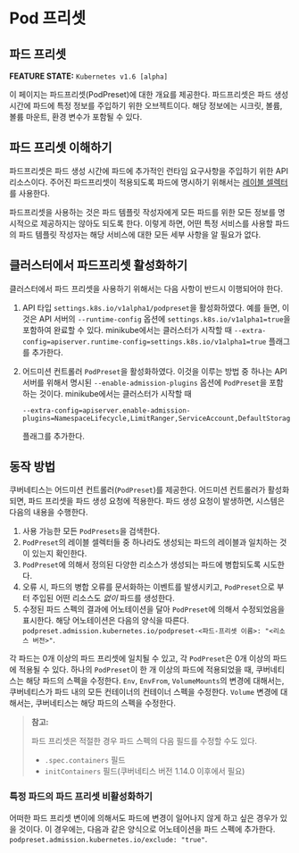 # Pod 프리셋

## 파드 프리셋

**FEATURE STATE:** `Kubernetes v1.6 [alpha]`

이 페이지는 파드프리셋(PodPreset)에 대한 개요를 제공한다. 파드프리셋은 파드 생성 시간에 파드에 특정 정보를 주입하기 위한 오브젝트이다. 해당 정보에는 시크릿, 볼륨, 볼륨 마운트, 환경 변수가 포함될 수 있다.

## 파드 프리셋 이해하기

파드프리셋은 파드 생성 시간에 파드에 추가적인 런타임 요구사항을 주입하기 위한 API 리소스이다. 주어진 파드프리셋이 적용되도록 파드에 명시하기 위해서는 [레이블 셀렉터](https://kubernetes.io/ko/docs/concepts/overview/working-with-objects/labels/#%EB%A0%88%EC%9D%B4%EB%B8%94-%EC%85%80%EB%A0%89%ED%84%B0)를 사용한다.

파드프리셋을 사용하는 것은 파드 템플릿 작성자에게 모든 파드를 위한 모든 정보를 명시적으로 제공하지는 않아도 되도록 한다. 이렇게 하면, 어떤 특정 서비스를 사용할 파드의 파드 템플릿 작성자는 해당 서비스에 대한 모든 세부 사항을 알 필요가 없다.

## 클러스터에서 파드프리셋 활성화하기

클러스터에서 파드 프리셋을 사용하기 위해서는 다음 사항이 반드시 이행되어야 한다.

1. API 타입 `settings.k8s.io/v1alpha1/podpreset`을 활성화하였다. 예를 들면, 이것은 API 서버의 `--runtime-config` 옵션에 `settings.k8s.io/v1alpha1=true`을 포함하여 완료할 수 있다. minikube에서는 클러스터가 시작할 때 `--extra-config=apiserver.runtime-config=settings.k8s.io/v1alpha1=true` 플래그를 추가한다.
2.  어드미션 컨트롤러 `PodPreset`을 활성화하였다. 이것을 이루는 방법 중 하나는 API 서버를 위해서 명시된 `--enable-admission-plugins` 옵션에 `PodPreset`을 포함하는 것이다. minikube에서는 클러스터가 시작할 때

    ```
    --extra-config=apiserver.enable-admission-plugins=NamespaceLifecycle,LimitRanger,ServiceAccount,DefaultStorageClass,DefaultTolerationSeconds,NodeRestriction,MutatingAdmissionWebhook,ValidatingAdmissionWebhook,ResourceQuota,PodPreset
    ```

    플래그를 추가한다.

## 동작 방법&#x20;

쿠버네티스는 어드미션 컨트롤러(`PodPreset`)를 제공한다. 어드미션 컨트롤러가 활성화되면, 파드 프리셋을 파드 생성 요청에 적용한다. 파드 생성 요청이 발생하면, 시스템은 다음의 내용을 수행한다.

1. 사용 가능한 모든 `PodPresets`을 검색한다.
2. `PodPreset`의 레이블 셀렉터들 중 하나라도 생성되는 파드의 레이블과 일치하는 것이 있는지 확인한다.
3. `PodPreset`에 의해서 정의된 다양한 리소스가 생성되는 파드에 병합되도록 시도한다.
4. 오류 시, 파드의 병합 오류를 문서화하는 이벤트를 발생시키고, `PodPreset`으로 부터 주입된 어떤 리소스도 _없이_ 파드를 생성한다.
5. 수정된 파드 스펙의 결과에 어노테이션을 달아 `PodPreset`에 의해서 수정되었음을 표시한다. 해당 어노테이션은 다음의 양식을 따른다. `podpreset.admission.kubernetes.io/podpreset-<파드-프리셋 이름>: "<리소스 버전>"`.

각 파드는 0개 이상의 파드 프리셋에 일치될 수 있고, 각 `PodPreset`은 0개 이상의 파드에 적용될 수 있다. 하나의 `PodPreset`이 한 개 이상의 파드에 적용되었을 때, 쿠버네티스는 해당 파드의 스펙을 수정한다. `Env`, `EnvFrom`, `VolumeMounts`의 변경에 대해서는, 쿠버네티스가 파드 내의 모든 컨테이너의 컨테이너 스펙을 수정한다. `Volume` 변경에 대해서는, 쿠버네티스는 해당 파드의 스펙을 수정한다.

> **참고:**
>
> 파드 프리셋은 적절한 경우 파드 스펙의 다음 필드를 수정할 수도 있다.
>
> * `.spec.containers` 필드
> * `initContainers` 필드(쿠버네티스 버전 1.14.0 이후에서 필요)

### 특정 파드의 파드 프리셋 비활성화하기

어떠한 파드 프리셋 변이에 의해서도 파드에 변경이 일어나지 않게 하고 싶은 경우가 있을 것이다. 이 경우에는, 다음과 같은 양식으로 어노테이션을 파드 스펙에 추가한다. `podpreset.admission.kubernetes.io/exclude: "true"`.
